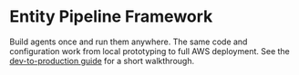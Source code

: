 # Entity Pipeline Framework

Build agents once and run them anywhere. The same code and configuration work
from local prototyping to full AWS deployment. See the
[dev-to-production guide](docs/source/dev_to_production.md) for a short
walkthrough.
